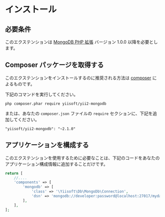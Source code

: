 インストール
============

## 必要条件

このエクステンションは [MongoDB PHP 拡張](http://us1.php.net/manual/en/set.mongodb.php) バージョン 1.0.0 以降を必要とします。

## Composer パッケージを取得する

このエクステンションをインストールするのに推奨される方法は [composer](http://getcomposer.org/download/) によるものです。

下記のコマンドを実行してください。

```
php composer.phar require yiisoft/yii2-mongodb
```

または、あなたの `composer.json` ファイルの `require` セクションに、下記を追加してください。

```
"yiisoft/yii2-mongodb": "~2.1.0"
```

## アプリケーションを構成する

このエクステンションを使用するために必要なことは、下記のコードをあなたのアプリケーション構成情報に追加することだけです。

```php
return [
    //....
    'components' => [
        'mongodb' => [
            'class' => '\Yiisoft\Db\MongoDb\Connection',
            'dsn' => 'mongodb://developer:password@localhost:27017/mydatabase',
        ],
    ],
];
```
